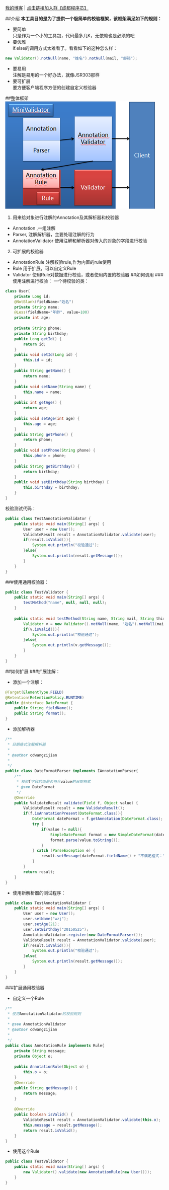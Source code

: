 <a href="http://blog.csdn.net/three_man/" target="_blank">我的博客</a> | <a href="http://url.cn/JEWVPw">点击链接加入群【成都程序员】</a>

##介绍
**本工具目的是为了提供一个极简单的校验框架，该框架满足如下的规则：**
  * 要简单  
只是作为一个小的工具包，代码最多几K，无依赖也是必须的吧 
  * 要优雅  
if.else的调用方式太难看了。看看如下的这种怎么样：  
```Java
new Validator().notNull(name, "姓名").notNull(mail, "邮箱");
```
  * 要易用  
注解是易用的一个好办法，就像JSR303那样
  * 要可扩展  
要方便客户端程序方便的创建自定义校验器

##整体框架
![image](https://raw.githubusercontent.com/wangzijian777/MiniValidator/master/pic/struts.png)
1. 用来给对象进行注解的Annotation及其解析器和校验器 
* Annotation ,一组注解 
* Parser, 注解解析器，主要处理注解的行为 
* AnnotationValidator 使用注解和解析器对传入的对象的字段进行校验 
2. 可扩展的校验器 
* AnnotationRule 注解校验rule,作为内置的rule使用 
* Rule 用于扩展，可以自定义Rule 
* Validator 使用Rule对数据进行校验，或者使用内置的校验器
##如何调用
###使用注解进行校验：
一个待校验的类：
```Java
class User{
    private Long id;
    @NotBlank(fieldName="姓名")
    private String name;
    @Less(fieldName="年龄", value=100)
    private int age;

    private String phone;
    private String birthday;
    public Long getId() {
        return id;
    }
    public void setId(Long id) {
        this.id = id;
    }
    public String getName() {
        return name;
    }
    public void setName(String name) {
        this.name = name;
    }
    public int getAge() {
        return age;
    }
    public void setAge(int age) {
        this.age = age;
    }
    public String getPhone() {
        return phone;
    }
    public void setPhone(String phone) {
        this.phone = phone;
    }
    public String getBirthday() {
        return birthday;
    }
    public void setBirthday(String birthday) {
        this.birthday = birthday;
    }
}
```
校验测试代码：
```Java
public class TestAnnotationValidator {
    public static void main(String[] args) {
        User user = new User();
        ValidateResult result = AnnotationValidator.validate(user);
        if(result.isValid()){
            System.out.println("校验通过");
        }else{
            System.out.println(result.getMessage());
        }
    }
}
```

###使用通用校验器：
```Java
public class TestValidator {
    public static void main(String[] args) {
        testMethod("name", null, null, null);
    }

    public static void testMethod(String name, String mail, String thirdOrderId, String address){
        Validator v = new Validator().notNull(name, "姓名").notNull(mail, "邮箱").notNull(address, "地址");
        if(v.isValid()){
            System.out.println("校验通过");
        }else{
            System.out.println(v.getMessage());
        }
    }
}
```
##如何扩展
###扩展注解：
* 添加一个注解：
```java
@Target(ElementType.FIELD)
@Retention(RetentionPolicy.RUNTIME)
public @interface DateFormat {
    public String fieldName();
    public String format();
}
```
* 添加解析器
```Java
/**
 * 日期格式注解解析器
 * 
 * @author cdwangzijian
 *
 */
public class DateFormatParser implements IAnnotationParser{
    /**
     * 校验f字段的值是否符合value的日期格式
     * @see DateFormat
     */
    @Override
    public ValidateResult validate(Field f, Object value) {
        ValidateResult result = new ValidateResult();
        if(f.isAnnotationPresent(DateFormat.class)){
            DateFormat dateFormat = f.getAnnotation(DateFormat.class);
            try {
                if(value != null){
                    SimpleDateFormat format = new SimpleDateFormat(dateFormat.format());
                    format.parse(value.toString());
                }
            } catch (ParseException e) {
                result.setMessage(dateFormat.fieldName() + "不满足格式：" + dateFormat.format());
            }   
        }
        return result;
    }
}
```
* 使用新解析器的测试程序：
```Java
public class TestAnnotationValidator {
    public static void main(String[] args) {
        User user = new User();
        user.setName("wzj");
        user.setAge(21);
        user.setBirthday("20150525");
        AnnotationValidator.register(new DateFormatParser());
        ValidateResult result = AnnotationValidator.validate(user);
        if(result.isValid()){
            System.out.println("校验通过");
        }else{
            System.out.println(result.getMessage());
        }
    }
}
```

###扩展通用校验器
* 自定义一个Rule

```Java
/**
 * 使用AnnotationValidator的校验规则
 * 
 * @see AnnotationValidator
 * @author cdwangzijian
 *
 */
public class AnnotationRule implements Rule{
    private String message;
    private Object o;

    public AnnotationRule(Object o) {
        this.o = o;
    }
    @Override
    public String getMessage() {
        return message;
    }

    @Override
    public boolean isValid() {
        ValidateResult result = AnnotationValidator.validate(this.o);
        this.message = result.getMessage();
        return result.isValid();
    }
}
```
* 使用这个Rule
```Java
public class TestValidator {
    public static void main(String[] args) {
        new Validator().validate(new AnnotationRule(new User()));
    }
}
```
